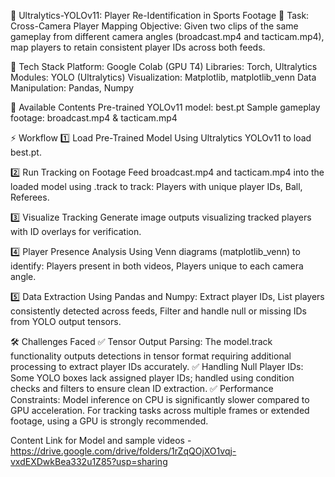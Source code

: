 🎯 Ultralytics-YOLOv11: Player Re-Identification in Sports Footage
📝 Task: Cross-Camera Player Mapping
Objective:
Given two clips of the same gameplay from different camera angles (broadcast.mp4 and tacticam.mp4),
map players to retain consistent player IDs across both feeds.

🚀 Tech Stack
Platform: Google Colab (GPU T4)
Libraries: Torch, Ultralytics
Modules: YOLO (Ultralytics)
Visualization: Matplotlib, matplotlib_venn
Data Manipulation: Pandas, Numpy

📂 Available Contents
Pre-trained YOLOv11 model: best.pt
Sample gameplay footage: broadcast.mp4 & tacticam.mp4

⚡ Workflow
1️⃣ Load Pre-Trained Model
Using Ultralytics YOLOv11 to load best.pt.

2️⃣ Run Tracking on Footage
Feed broadcast.mp4 and tacticam.mp4 into the loaded model using .track to track:
Players with unique player IDs, Ball, Referees.

3️⃣ Visualize Tracking
Generate image outputs visualizing tracked players with ID overlays for verification.

4️⃣ Player Presence Analysis
Using Venn diagrams (matplotlib_venn) to identify:
Players present in both videos, Players unique to each camera angle.

5️⃣ Data Extraction
Using Pandas and Numpy:
Extract player IDs, List players consistently detected across feeds, Filter and handle null or missing IDs from YOLO output tensors.

🛠️ Challenges Faced
✅ Tensor Output Parsing:
The model.track functionality outputs detections in tensor format requiring additional processing to extract player IDs accurately.
✅ Handling Null Player IDs:
Some YOLO boxes lack assigned player IDs; handled using condition checks and filters to ensure clean ID extraction.
✅ Performance Constraints:
Model inference on CPU is significantly slower compared to GPU acceleration.
For tracking tasks across multiple frames or extended footage, using a GPU is strongly recommended.


Content Link for Model and sample videos - https://drive.google.com/drive/folders/1rZqQOjXO1vqj-vxdEXDwkBea332u1Z85?usp=sharing

